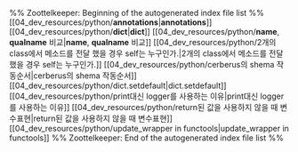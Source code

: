 %% Zoottelkeeper: Beginning of the autogenerated index file list  %%
 [[04_dev_resources/python/__annotations__|__annotations__]]
 [[04_dev_resources/python/__dict__|__dict__]]
 [[04_dev_resources/python/__name__, __qualname__ 비교|__name__, __qualname__ 비교]]
 [[04_dev_resources/python/2개의 class에서 메소드를 전달 했을 경우 self는 누구인가.|2개의 class에서 메소드를 전달 했을 경우 self는 누구인가.]]
 [[04_dev_resources/python/cerberus의 shema 작동순서|cerberus의 shema 작동순서]]
 [[04_dev_resources/python/dict.setdefault|dict.setdefault]]
 [[04_dev_resources/python/print대신 logger를 사용하는 이유|print대신 logger를 사용하는 이유]]
 [[04_dev_resources/python/return된 값을 사용하지 않을 때 변수표현|return된 값을 사용하지 않을 때 변수표현]]
 [[04_dev_resources/python/update_wrapper in functools|update_wrapper in functools]]
%% Zoottelkeeper: End of the autogenerated index file list  %%
